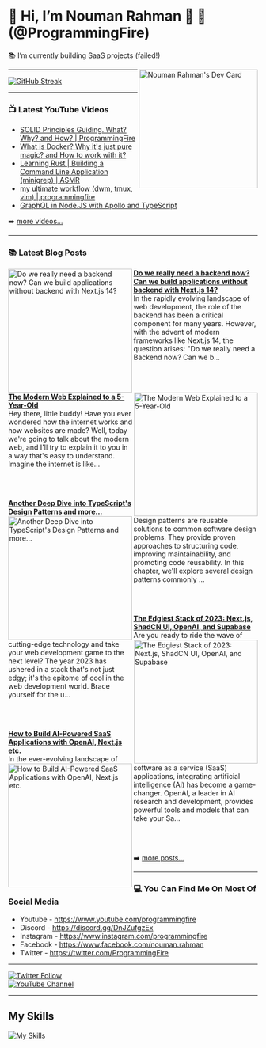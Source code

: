 # 👋 Hi, I’m Nouman Rahman 🚀 🤖 (@ProgrammingFire)
📚 I’m currently building SaaS projects (failed!)

<div align="left">
  <a href="https://app.daily.dev/programmingfire"><img align="right" width="240" src="https://api.daily.dev/devcards/86dba213ca724d5892a77340b0410d32.png?r=r0c" alt="Nouman Rahman's Dev Card"/></a>
</div>

---

[![GitHub Streak](https://streak-stats.demolab.com?user=programmingfire&theme=ayu-mirage&hide_border=true&border_radius=5.4&background=45%2C000000%2C242424)](https://git.io/streak-stats)

---

### 📺 Latest YouTube Videos

<!-- YOUTUBE:START -->
- [SOLID Principles Guiding. What? Why? and How? | ProgrammingFire](https://www.youtube.com/watch?v=_QS7-NHerm4)
- [What is Docker? Why it&#39;s just pure magic? and How to work with it?](https://www.youtube.com/watch?v=8aX13HFghCc)
- [Learning Rust | Building a Command Line Application &lpar;minigrep&rpar; | ASMR](https://www.youtube.com/watch?v=1E6cDAm38YY)
- [my ultimate workflow &lpar;dwm, tmux, vim&rpar; | programmingfire](https://www.youtube.com/watch?v=LVEqwUCeRKc)
- [GraphQL in Node.JS with Apollo and TypeScript](https://www.youtube.com/watch?v=ScvRw00L-5w)
<!-- YOUTUBE:END -->

➡️ [more videos...](https://youtube.com/c/ProgrammingFire)

---

### 📚 Latest Blog Posts

<!-- HASHNODE_BLOG:START -->
<p align="left">
<a href="https://programmingfire.com/do-we-really-need-a-backend-now-can-we-build-applications-without-backend-with-nextjs-14" title="Do we really need a backend now? Can we build applications without backend with Next.js 14?"><img src="https://cdn.hashnode.com/res/hashnode/image/upload/v1699168176072/a86f9b83-17fe-44ae-b64c-054e2654033b.png" alt="Do we really need a backend now? Can we build applications without backend with Next.js 14?" width="250px" align="left" /></a>
<a href="https://programmingfire.com/do-we-really-need-a-backend-now-can-we-build-applications-without-backend-with-nextjs-14" title="Do we really need a backend now? Can we build applications without backend with Next.js 14?"><strong>Do we really need a backend now? Can we build applications without backend with Next.js 14?</strong></a>
<br/> In the rapidly evolving landscape of web development, the role of the backend has been a critical component for many years. However, with the advent of modern frameworks like Next.js 14, the question arises: "Do we really need a Backend now? Can we b... </p> <br/> <br/>
<p align="left">
<a href="https://programmingfire.com/the-modern-web-explained-to-a-5-year-old" title="The Modern Web Explained to a 5-Year-Old"><img src="https://cdn.hashnode.com/res/hashnode/image/upload/v1696844471614/d00fca6c-8675-4c09-af80-a12357f2063e.png" alt="The Modern Web Explained to a 5-Year-Old" width="250px" align="right" /></a>
<a href="https://programmingfire.com/the-modern-web-explained-to-a-5-year-old" title="The Modern Web Explained to a 5-Year-Old"><strong>The Modern Web Explained to a 5-Year-Old</strong></a>
<br/> Hey there, little buddy! Have you ever wondered how the internet works and how websites are made? Well, today we're going to talk about the modern web, and I'll try to explain it to you in a way that's easy to understand.
Imagine the internet is like... </p> <br/> <br/>
<p align="left">
<a href="https://programmingfire.com/another-deep-dive-into-typescripts-design-patterns-and-more" title="Another Deep Dive into TypeScript's Design Patterns and more..."><img src="https://cdn.hashnode.com/res/hashnode/image/upload/v1695745600022/2fa1c61c-a031-4207-8920-961f6978c443.png" alt="Another Deep Dive into TypeScript's Design Patterns and more..." width="250px" align="left" /></a>
<a href="https://programmingfire.com/another-deep-dive-into-typescripts-design-patterns-and-more" title="Another Deep Dive into TypeScript's Design Patterns and more..."><strong>Another Deep Dive into TypeScript's Design Patterns and more...</strong></a>
<br/> Design patterns are reusable solutions to common software design problems. They provide proven approaches to structuring code, improving maintainability, and promoting code reusability. In this chapter, we'll explore several design patterns commonly ... </p> <br/> <br/>
<p align="left">
<a href="https://programmingfire.com/the-edgiest-stack-of-2023-nextjs-shadcn-ui-openai-and-supabase" title="The Edgiest Stack of 2023: Next.js, ShadCN UI, OpenAI, and Supabase"><img src="https://cdn.hashnode.com/res/hashnode/image/upload/v1695462839950/e67060eb-fd2e-4333-858c-e4e211f47d5a.png" alt="The Edgiest Stack of 2023: Next.js, ShadCN UI, OpenAI, and Supabase" width="250px" align="right" /></a>
<a href="https://programmingfire.com/the-edgiest-stack-of-2023-nextjs-shadcn-ui-openai-and-supabase" title="The Edgiest Stack of 2023: Next.js, ShadCN UI, OpenAI, and Supabase"><strong>The Edgiest Stack of 2023: Next.js, ShadCN UI, OpenAI, and Supabase</strong></a>
<br/> Are you ready to ride the wave of cutting-edge technology and take your web development game to the next level? The year 2023 has ushered in a stack that's not just edgy; it's the epitome of cool in the web development world. Brace yourself for the u... </p> <br/> <br/>
<p align="left">
<a href="https://programmingfire.com/how-to-build-ai-powered-saas-applications-with-openai-nextjs-etc" title="How to Build AI-Powered SaaS Applications with OpenAI, Next.js etc."><img src="https://cdn.hashnode.com/res/hashnode/image/upload/v1694945929093/5d512036-a32a-460b-8de8-80f1b6b9c665.png" alt="How to Build AI-Powered SaaS Applications with OpenAI, Next.js etc." width="250px" align="left" /></a>
<a href="https://programmingfire.com/how-to-build-ai-powered-saas-applications-with-openai-nextjs-etc" title="How to Build AI-Powered SaaS Applications with OpenAI, Next.js etc."><strong>How to Build AI-Powered SaaS Applications with OpenAI, Next.js etc.</strong></a>
<br/> In the ever-evolving landscape of software as a service (SaaS) applications, integrating artificial intelligence (AI) has become a game-changer. OpenAI, a leader in AI research and development, provides powerful tools and models that can take your Sa... </p> <br/> <br/>
<!-- HASHNODE_BLOG:END -->


➡️ [more posts...](https://programmingfire.com/)

---

### 💻 You Can Find Me On Most Of Social Media

* Youtube - https://www.youtube.com/programmingfire
* Discord - https://discord.gg/DnJZufgzEx
* Instagram - https://www.instagram.com/programmingfire
* Facebook - https://www.facebook.com/nouman.rahman
* Twitter - https://twitter.com/ProgrammingFire

---

[![Twitter Follow](https://img.shields.io/twitter/follow/ProgrammingFire?label=Follow%20On%20Twitter&style=social)](https://twitter.com/ProgrammingFire)
<br>
[![YouTube Channel](https://img.shields.io/youtube/channel/subscribers/UCWOD0-JKR1WfpEf_MhdY2pw?label=Subscribe%20On%20YouTube&style=social)](https://youtube.com/c/ProgrammingFire)

---

## My Skills
[![My Skills](https://skillicons.dev/icons?i=dotnet,cs,js,ts,html,css,wasm,git,vscode,docker,kubernetes,redis,postgres,mongodb,md,linux,graphql,go,figma)](https://skillicons.dev)
